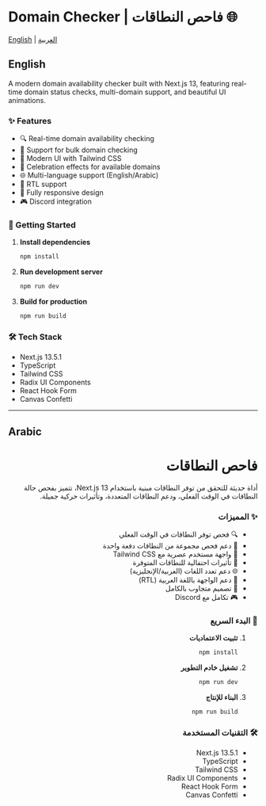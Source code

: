# Domain Checker | فاحص النطاقات 🌐

[English](#english) | [العربية](#arabic)

## English

A modern domain availability checker built with Next.js 13, featuring real-time domain status checks, multi-domain support, and beautiful UI animations.

### ✨ Features

- 🔍 Real-time domain availability checking
- 📝 Support for bulk domain checking
- 🎨 Modern UI with Tailwind CSS
- 🎉 Celebration effects for available domains
- 🌐 Multi-language support (English/Arabic)
- 🔄 RTL support
- 📱 Fully responsive design
- 🎮 Discord integration

### 🚀 Getting Started

1. **Install dependencies**
   ```bash
   npm install
   ```

2. **Run development server**
   ```bash
   npm run dev
   ```

3. **Build for production**
   ```bash
   npm run build
   ```

### 🛠 Tech Stack

- Next.js 13.5.1
- TypeScript
- Tailwind CSS
- Radix UI Components
- React Hook Form
- Canvas Confetti

---

## Arabic

<div dir="rtl">

# فاحص النطاقات

أداة حديثة للتحقق من توفر النطاقات مبنية باستخدام Next.js 13، تتميز بفحص حالة النطاقات في الوقت الفعلي، ودعم النطاقات المتعددة، وتأثيرات حركية جميلة.

### ✨ المميزات

- 🔍 فحص توفر النطاقات في الوقت الفعلي
- 📝 دعم فحص مجموعة من النطاقات دفعة واحدة
- 🎨 واجهة مستخدم عصرية مع Tailwind CSS
- 🎉 تأثيرات احتفالية للنطاقات المتوفرة
- 🌐 دعم تعدد اللغات (العربية/الإنجليزية)
- 🔄 دعم الواجهة باللغة العربية (RTL)
- 📱 تصميم متجاوب بالكامل
- 🎮 تكامل مع Discord

### 🚀 البدء السريع

1. **تثبيت الاعتماديات**
   ```bash
   npm install
   ```

2. **تشغيل خادم التطوير**
   ```bash
   npm run dev
   ```

3. **البناء للإنتاج**
   ```bash
   npm run build
   ```

### 🛠 التقنيات المستخدمة

- Next.js 13.5.1
- TypeScript
- Tailwind CSS
- Radix UI Components
- React Hook Form
- Canvas Confetti

</div>
